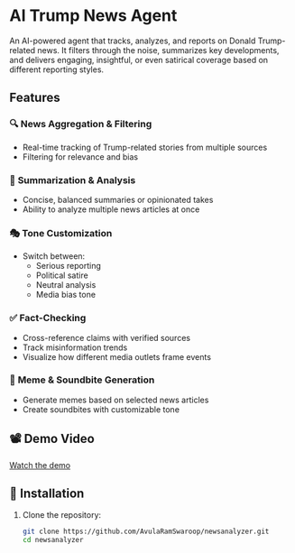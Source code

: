 # AI Trump News Agent  

An AI-powered agent that tracks, analyzes, and reports on Donald Trump-related news. It filters through the noise, summarizes key developments, and delivers engaging, insightful, or even satirical coverage based on different reporting styles.  

## Features  

### 🔍 **News Aggregation & Filtering**  
- Real-time tracking of Trump-related stories from multiple sources  
- Filtering for relevance and bias  

### 📝 **Summarization & Analysis**  
- Concise, balanced summaries or opinionated takes  
- Ability to analyze multiple news articles at once  

### 🎭 **Tone Customization**  
- Switch between:  
  - Serious reporting  
  - Political satire  
  - Neutral analysis  
  - Media bias tone  

### ✅ **Fact-Checking**  
- Cross-reference claims with verified sources  
- Track misinformation trends  
- Visualize how different media outlets frame events  

### 🎨 **Meme & Soundbite Generation**  
- Generate memes based on selected news articles  
- Create soundbites with customizable tone  

## 📽️ **Demo Video**  
[Watch the demo](https://youtu.be/KNK1pOpUPM4?feature=shared)  

## 🚀 **Installation**  

1. Clone the repository:  
   ```sh
   git clone https://github.com/AvulaRamSwaroop/newsanalyzer.git
   cd newsanalyzer
   ```
